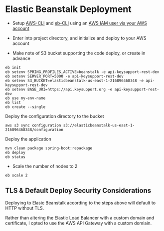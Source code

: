 # Elastic Beanstalk Deployment

- Setup [AWS-CLI](https://docs.aws.amazon.com/cli/latest/userguide/getting-started-install.html) and [eb-CLI](https://docs.aws.amazon.com/elasticbeanstalk/latest/dg/eb-cli3-install.html) using an [AWS IAM user via your AWS account](https://us-east-1.console.aws.amazon.com/iamv2/home?region=us-east-1#/users)

- Enter into project directory, and initialize and deploy to your AWS account

- Make note of S3 bucket supporting the code deploy, or create in advance

```
eb init
eb setenv SPRING_PROFILES_ACTIVE=beanstalk -e api-keysupport-rest-dev
eb setenv SERVER_PORT=5000 -e api-keysupport-rest-dev
eb setenv S3_BUCKET=elasticbeanstalk-us-east-1-216896468348 -e api-keysupport-rest-dev
eb setenv BASE_URI=https://api.keysupport.org -e api-keysupport-rest-dev
eb use my-env-name
eb list
eb create --single
```

Deploy the configuration directory to the bucket

```
aws s3 sync configuration s3://elasticbeanstalk-us-east-1-216896468348/configuration
```

Deploy the application

```
mvn clean package spring-boot:repackage
eb deploy
eb status
```
- Scale the number of nodes to 2

```
eb scale 2
```

## TLS & Default Deploy Security Considerations

Deploying to Elasic Beanstalk according to the steps above will default to HTTP without TLS.

Rather than altering the Elastic Load Balancer with a custom domain and certificate, I opted to use the AWS API Gateway with a custom domiain.